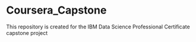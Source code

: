 # Coursera_Capstone
This repository is created for the IBM Data Science Professional Certificate capstone project 
